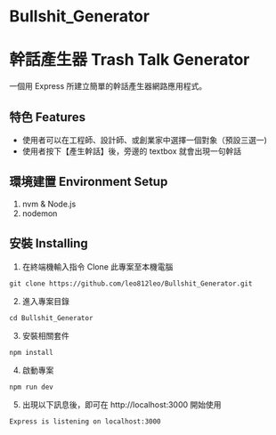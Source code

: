 # Bullshit_Generator

# 幹話產生器 Trash Talk Generator
一個用 Express 所建立簡單的幹話產生器網路應用程式。

## 特色 Features
- 使用者可以在工程師、設計師、或創業家中選擇一個對象（預設三選一)
- 使用者按下【產生幹話】後，旁邊的 textbox 就會出現一句幹話

## 環境建置 Environment Setup

1. nvm & Node.js
2. nodemon

## 安裝 Installing

1. 在終端機輸入指令 Clone 此專案至本機電腦
```
git clone https://github.com/leo812leo/Bullshit_Generator.git
```
2. 進入專案目錄
```
cd Bullshit_Generator
```
3. 安裝相關套件
```
npm install
```
4. 啟動專案
```
npm run dev
```
5. 出現以下訊息後，即可在 http://localhost:3000 開始使用
```
Express is listening on localhost:3000
```
